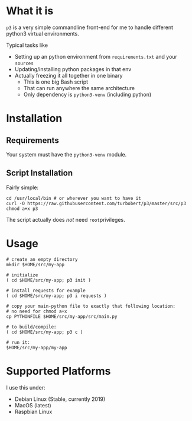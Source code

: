 # What it is

`p3` is a very simple commandline front-end for me to handle different python3 virtual environments.

Typical tasks like

* Setting up an python environment from `requirements.txt` and your `sources`
* Updating/installing python packages in that env
* Actually freezing it all together in one binary
  * This is one big Bash script
  * That can run anywhere the same architecture
  * Only dependency is `python3-venv` (including python)

# Installation

## Requirements

Your system must have the `python3-venv` module.

## Script Installation

Fairly simple:

    cd /usr/local/bin # or wherever you want to have it
    curl -O https://raw.githubusercontent.com/turbobert/p3/master/src/p3
    chmod a+x p3

The script actually does *not* need `root`privileges.

# Usage

    # create an empty directory
    mkdir $HOME/src/my-app

    # initialize
    ( cd $HOME/src/my-app; p3 init )

    # install requests for example
    ( cd $HOME/src/my-app; p3 i requests )

    # copy your main-python file to exactly that following location:
    # no need for chmod a+x
    cp PYTHONFILE $HOME/src/my-app/src/main.py

    # to build/compile:
    ( cd $HOME/src/my-app; p3 c )

    # run it:
    $HOME/src/my-app/my-app

# Supported Platforms

I use this under:

* Debian Linux (Stable, currently 2019)
* MacOS (latest)
* Raspbian Linux
